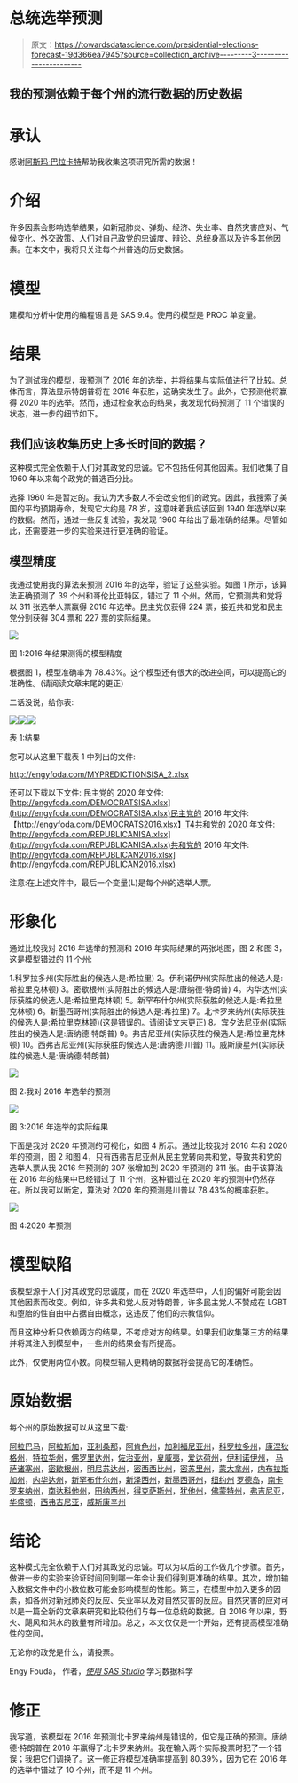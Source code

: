 # 总统选举预测

> 原文：<https://towardsdatascience.com/presidential-elections-forecast-19d366ea7945?source=collection_archive---------3----------------------->

## 我的预测依赖于每个州的流行数据的历史数据

# 承认

感谢[阿斯玛·巴拉卡特](https://medium.com/u/5d8aa516b603?source=post_page-----19d366ea7945--------------------------------)帮助我收集这项研究所需的数据！

# 介绍

许多因素会影响选举结果，如新冠肺炎、弹劾、经济、失业率、自然灾害应对、气候变化、外交政策、人们对自己政党的忠诚度、辩论、总统身高以及许多其他因素。在本文中，我将只关注每个州普选的历史数据。

# 模型

建模和分析中使用的编程语言是 SAS 9.4。使用的模型是 PROC 单变量。

# 结果

为了测试我的模型，我预测了 2016 年的选举，并将结果与实际值进行了比较。总体而言，算法显示特朗普将在 2016 年获胜，这确实发生了。此外，它预测他将赢得 2020 年的选举。然而，通过检查状态的结果，我发现代码预测了 11 个错误的状态，进一步的细节如下。

## 我们应该收集历史上多长时间的数据？

这种模式完全依赖于人们对其政党的忠诚。它不包括任何其他因素。我们收集了自 1960 年以来每个政党的普选百分比。

选择 1960 年是暂定的。我认为大多数人不会改变他们的政党。因此，我搜索了美国的平均预期寿命，发现它大约是 78 岁，这意味着我应该回到 1940 年选举以来的数据。然而，通过一些反复试验，我发现 1960 年给出了最准确的结果。尽管如此，还需要进一步的实验来进行更准确的验证。

## 模型精度

我通过使用我的算法来预测 2016 年的选举，验证了这些实验。如图 1 所示，该算法正确预测了 39 个州和哥伦比亚特区，错过了 11 个州。然而，它预测共和党将以 311 张选举人票赢得 2016 年选举。民主党仅获得 224 票，接近共和党和民主党分别获得 304 票和 227 票的实际结果。

![](img/f6baba245735912c814fa1739aa0c062.png)

图 1:2016 年结果测得的模型精度

根据图 1，模型准确率为 78.43%。这个模型还有很大的改进空间，可以提高它的准确性。(请阅读文章末尾的更正)

二话没说，给你表:

![](img/ffaccffac1901f7881798bb479c9bc63.png)![](img/70935a2dabf5b428a790646a279e9c8c.png)![](img/91b52e376df27fa67d9e2f5d81ca41e6.png)

表 1:结果

您可以从这里下载表 1 中列出的文件:

http://engyfoda.com/MYPREDICTIONSISA_2.xlsx

还可以下载以下文件:
民主党的 2020 年文件:[http://engyfoda.com/DEMOCRATSISA.xlsx](http://engyfoda.com/DEMOCRATSISA.xlsx)民主党的 2016 年文件:【http://engyfoda.com/DEMOCRATS2016.xlsx】T4共和党的 2020 年文件:[http://engyfoda.com/REPUBLICANISA.xlsx](http://engyfoda.com/REPUBLICANISA.xlsx)共和党的 2016 年文件:[http://engyfoda.com/REPUBLICAN2016.xlsx](http://engyfoda.com/REPUBLICAN2016.xlsx)

注意:在上述文件中，最后一个变量(L)是每个州的选举人票。

# 形象化

通过比较我对 2016 年选举的预测和 2016 年实际结果的两张地图，图 2 和图 3，这是模型错过的 11 个州:

1.科罗拉多州(实际胜出的候选人是:希拉里)
2。伊利诺伊州(实际胜出的候选人是:希拉里克林顿)
3。密歇根州(实际胜出的候选人是:唐纳德·特朗普)
4。内华达州(实际获胜的候选人是:希拉里克林顿)
5。新罕布什尔州(实际获胜的候选人是:希拉里克林顿)
6。新墨西哥州(实际胜出的候选人是:希拉里)
7。北卡罗来纳州(实际获胜的候选人是:希拉里克林顿)(这是错误的。请阅读文末更正)
8。宾夕法尼亚州(实际胜出的候选人是:唐纳德·特朗普)
9。弗吉尼亚州(实际获胜的候选人是:希拉里克林顿)
10。西弗吉尼亚州(实际获胜的候选人是:唐纳德·川普)
11。威斯康星州(实际获胜的候选人是:唐纳德·特朗普)

![](img/3d8ab986442b44389c6253a94619f513.png)

图 2:我对 2016 年选举的预测

![](img/cf1dea0c2506eb1badf141e4280dc33c.png)

图 3:2016 年选举的实际结果

下面是我对 2020 年预测的可视化，如图 4 所示。通过比较我对 2016 年和 2020 年的预测，图 2 和图 4，只有西弗吉尼亚州从民主党转向共和党，导致共和党的选举人票从我 2016 年预测的 307 张增加到 2020 年预测的 311 张。由于该算法在 2016 年的结果中已经错过了 11 个州，这种错过在 2020 年的预测中仍然存在。所以我可以断定，算法对 2020 年的预测是川普以 78.43%的概率获胜。

![](img/8929206872a588aaf5944a6f248d6245.png)

图 4:2020 年预测

# 模型缺陷

该模型源于人们对其政党的忠诚度，而在 2020 年选举中，人们的偏好可能会因其他因素而改变。例如，许多共和党人反对特朗普，许多民主党人不赞成在 LGBT 和堕胎的性自由中占据自由概念，这违反了他们的宗教信仰。

而且这种分析只依赖两方的结果，不考虑对方的结果。如果我们收集第三方的结果并将其注入到模型中，一些州的结果会有所提高。

此外，仅使用两位小数。向模型输入更精确的数据将会提高它的准确性。

# 原始数据

每个州的原始数据可以从这里下载:

[阿拉巴马](http://engyfoda.com/Alabama.xlsx)，[阿拉斯加](http://engyfoda.com/Alaska.xlsx)，[亚利桑那](http://engyfoda.com/Arizona.xlsx)，[阿肯色州](http://engyfoda.com/Arkansas.xlsx)，[加利福尼亚州](http://engyfoda.com/California.xlsx)，[科罗拉多州](http://engyfoda.com/Colorado.xlsx)，[康涅狄格州](http://engyfoda.com/Connecticut.xlsx)，[特拉华州](http://engyfoda.com/Delaware.xlsx)，[佛罗里达州](http://engyfoda.com/Florida.xlsx)，[佐治亚州](http://engyfoda.com/Georgia.xlsx)，[夏威夷](http://engyfoda.com/Hawaii.xlsx)，[爱达荷州](http://engyfoda.com/Idaho.xlsx)，[伊利诺伊州](http://engyfoda.com/Illinois.xlsx)， [](http://engyfoda.com/Indiana.xlsx) [马萨诸塞州](http://engyfoda.com/Massachusetts.xlsx)，[密歇根州](http://engyfoda.com/Michigan.xlsx)，[明尼苏达州](http://engyfoda.com/Minnesota.xlsx)，[密西西比州](http://engyfoda.com/Mississippi.xlsx)，[密苏里州](http://engyfoda.com/Missouri.xlsx)，[蒙大拿州](http://engyfoda.com/Montana.xlsx)，[内布拉斯加州](http://engyfoda.com/Nebraska.xlsx)，[内华达州](http://engyfoda.com/Nevada.xlsx)，[新罕布什尔州](http://engyfoda.com/New_Hampshire.xlsx)，[新泽西州](http://engyfoda.com/NewJersey.xlsx)，[新墨西哥州](http://engyfoda.com/New%20Mexico.xlsx)，[纽约州](http://engyfoda.com/New%20York.xlsx) [](http://engyfoda.com/New%20York.xlsx) [罗德岛](http://engyfoda.com/RhodeIsland.xlsx)，[南卡罗来纳州](http://engyfoda.com/SouthCarolina.xlsx)，[南达科他州](http://engyfoda.com/SouthDakota.xlsx)，[田纳西州](http://engyfoda.com/Tennessee.xlsx)，[得克萨斯州](http://engyfoda.com/Texas.xlsx)，[犹他州](http://engyfoda.com/Utah.xlsx)，[佛蒙特州](http://engyfoda.com/Vermont.xlsx)，[弗吉尼亚](http://engyfoda.com/Virginia.xlsx)，[华盛顿](http://engyfoda.com/Washington.xlsx)，[西弗吉尼亚](http://engyfoda.com/WestVirginia.xlsx)，[威斯康辛州](http://engyfoda.com/Wisconsin.xlsx)

# 结论

这种模式完全依赖于人们对其政党的忠诚。可以为以后的工作做几个步骤。首先，做进一步的实验来验证时间回到哪一年会让我们得到更准确的结果。其次，增加输入数据文件中的小数位数可能会影响模型的性能。第三，在模型中加入更多的因素，如各州对新冠肺炎的反应、失业率以及对自然灾害的反应。自然灾害的应对可以是一篇全新的文章来研究和比较他们与每一位总统的数据。自 2016 年以来，野火、飓风和洪水的数量有所增加。总之，本文仅仅是一个开始，还有提高模型准确性的空间。

无论你的政党是什么，请投票。

Engy Fouda，
作者，[*使用 SAS Studio*](https://amzn.to/3lh00JU) 学习数据科学

# 修正

我写道，该模型在 2016 年预测北卡罗来纳州是错误的，但它是正确的预测。唐纳德·特朗普在 2016 年赢得了北卡罗来纳州。我在输入两个实际投票时犯了一个错误；我把它们调换了。这一修正将模型准确率提高到 80.39%，因为它在 2016 年的选举中错过了 10 个州，而不是 11 个州。